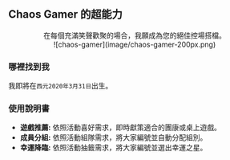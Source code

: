 ## Chaos Gamer 的超能力

<center>在每個充滿笑聲歡聚的場合，我願成為您的絕佳控場搭檔。</center>

<center>![chaos-gamer](image/chaos-gamer-200px.png)</center>

### 哪裡找到我

我即將在`西元2020年3月31日`出生。

### 使用說明書

* **遊戲推薦:** 依照活動喜好需求，即時獻策適合的團康或桌上遊戲。
* **成員分組:** 依照活動組隊需求，將大家編號並自動分配組別。
* **幸運降臨:** 依照活動抽籤需求，將大家編號並選出幸運之星。


